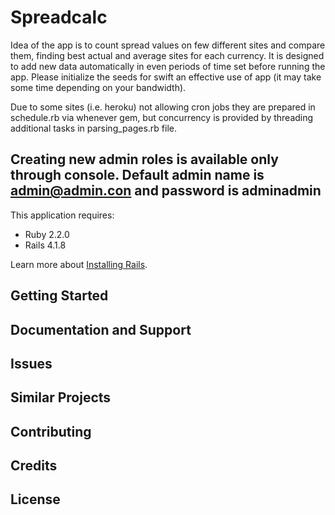 Spreadcalc
================

Idea of the app is to count spread values on few different sites and compare them, finding best actual and average sites for each currency. It is designed to add new data automatically in even periods of time set before running the app.
Please initialize the seeds for swift an effective use of app (it may take some time depending on your bandwidth).

Due to some sites (i.e. heroku) not allowing cron jobs they are prepared in schedule.rb via whenever gem, but concurrency is provided by threading additional tasks in parsing_pages.rb file.

Creating new admin roles is available only through console. Default admin name is admin@admin.con and password is adminadmin
-------------

This application requires:

- Ruby 2.2.0
- Rails 4.1.8

Learn more about [Installing Rails](http://railsapps.github.io/installing-rails.html).

Getting Started
---------------

Documentation and Support
-------------------------

Issues
-------------

Similar Projects
----------------

Contributing
------------

Credits
-------

License
-------
